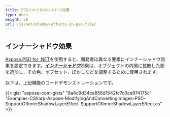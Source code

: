 ```yaml
---
title: PSDファイルのシャドウ効果
type: docs
weight: 50
url: /ja/net/shadow-effects-in-psd-file/
---
```



## **インナーシャドウ効果**
[Aspose.PSD for .NET](https://products.aspose.com/psd/net)を使用すると、開発者は異なる要素にインナーシャドウ効果を設定できます。[***インナーシャドウ***](https://reference.aspose.com/net/psd/aspose.psd.fileformats.psd.layers.layereffects/innershadoweffect)効果は、オブジェクトの内側に拡散した影を追加し、その色、オフセット、ぼかしなどを調整するために使用されます。

以下は、上記機能のコードデモンストレーションです。

{{< gist "aspose-com-gists" "8a4c9d34ce856d1642fc7c0ce974175c" "Examples-CSharp-Aspose-ModifyingAndConvertingImages-PSD-SupportOfInnerShadowLayerEffect-SupportOfInnerShadowLayerEffect.cs" >}}

